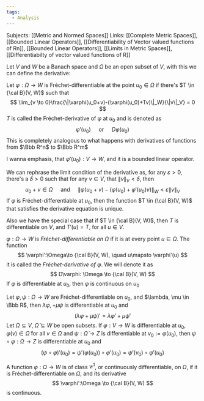 ```yaml
---
tags:
  - Analysis
---
```

Subjects: [[Metric and Normed Spaces]]
Links: [[Complete Metric Spaces]], [[Bounded Linear Operators]], [[Differentiability of Vector valued functions of Rn]], [[Bounded Linear Operators]], [[Limits in Metric Spaces]], [[Differentiabilty of vector valued functions of R]]

Let $V$ and $W$ be a Banach space and $\Omega$ be an open subset of $V$, with this we can define the derivative:

Let $\varphi: \Omega \to  W$ is Fréchet-differentiable at the point $u_0 \in \Omega$ if there's $T \in {\cal B}(V, W)$ such that
$$
\lim_{v \to 0}\frac{\|\varphi(u_0+v)-(\varphi(u_0)+Tv)\|_W}{\|v\|_V} = 0
$$
$T$ is called the Fréchet-derivative of $\varphi$ at $u_0$ and is denoted as
$$
	\varphi'(u_0) \quad \text{ or } \quad D\varphi(u_0) 
$$
This is completely analogous to what happens with derivatives of functions from $\Bbb R^n$ to $\Bbb R^m$

I wanna emphasis, that $\varphi'(u_0) : V \to W$, and it is a bounded linear operator. 

We can rephrase the limit condition of the derivative as, for any $\varepsilon>0$, there's a $\delta>0$ such that for any $v \in V$, that $\|v\|_V< \delta$, then
$$
u_0 +v  \in \Omega \quad \text{ and } \quad \|\varphi(u_0+v) -(\varphi(u_0)+\varphi'(u_0)v)\|_W < \varepsilon \|v\|_V
$$
If $\varphi$ is Fréchet-differentiable at $u_0$, then the function $T \in {\cal B}(V, W)$ that satisfies the derivative equation is unique. 

Also we have the special case that if $T \in {\cal B}(V, W)$, then $T$ is differentiable on $V$, and $T'(u)=T$, for all $u \in V$.

$\varphi: \Omega \to W$ is *Fréchet-differentiable on $\Omega$* if it is at every point $u \in \Omega$. The function
$$
\varphi':\Omega\to {\cal B}(V, W),  \quad u\mapsto \varphi'(u)
$$
it is called the *Fréchet-derivative of $\varphi$*. We will denote it as
$$
D\varphi: \Omega \to {\cal B}(V, W)
$$
If $\varphi$ is differentiable at $u_0$, then $\varphi$ is continuous on $u_0$

Let $\varphi, \psi:\Omega \to W$ are Fréchet-differentiable on $u_0$, and $\lambda, \mu \in \Bbb R$, then $\lambda \varphi,+  \mu \psi$ is differentiable at $u_0$ and
$$
(\lambda \varphi+\mu \psi)' = \lambda \varphi'+\mu \psi'
$$
Let $\Omega \subseteq V$, $\tilde \Omega \subseteq W$ be open subsets. If $\varphi:V \to W$ is differentiable at $u_0$, $\varphi(v) \in\tilde  \Omega$ for all $v \in \Omega$ and $\psi: \tilde\Omega \to Z$ is differentiable at $v_0 := \varphi(u_0)$, then $\psi \circ \varphi: \Omega \to Z$  is differentiable at $u_0$ and
$$
(\psi \circ \varphi)'(u_0) = \psi'(\varphi(u_0))\circ \varphi'(u_0) = \psi'(v_0)\circ \varphi'(u_0)
$$

A function $\varphi:\Omega \to W$ is of class $\mathcal C^1$, or continuously differentiable, on $\Omega$, if it is Fréchet-differentiable on $\Omega$, and its derivative
$$
\varphi':\Omega \to {\cal B}(V, W)
$$
is continuous.